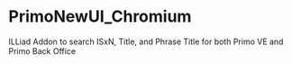 # PrimoNewUI_Chromium
ILLiad Addon to search ISxN, Title, and Phrase Title for both Primo VE and Primo Back Office
